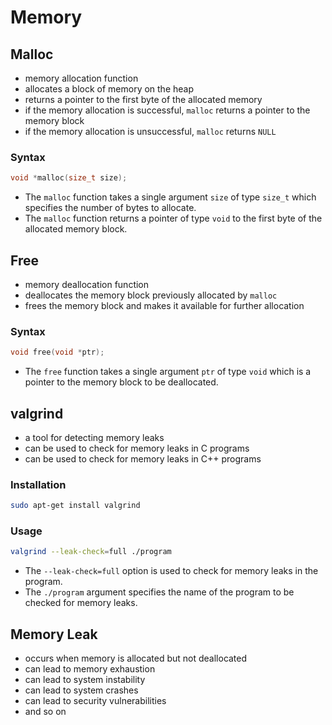 # Memory

## Malloc
- memory allocation function
- allocates a block of memory on the heap
- returns a pointer to the first byte of the allocated memory
- if the memory allocation is successful, `malloc` returns a pointer to the memory block
- if the memory allocation is unsuccessful, `malloc` returns `NULL`

### Syntax
```c
void *malloc(size_t size);
```

- The `malloc` function takes a single argument `size` of type `size_t` which specifies the number of bytes to allocate.
- The `malloc` function returns a pointer of type `void` to the first byte of the allocated memory block.

## Free
- memory deallocation function
- deallocates the memory block previously allocated by `malloc`
- frees the memory block and makes it available for further allocation

### Syntax
```c
void free(void *ptr);
```

- The `free` function takes a single argument `ptr` of type `void` which is a pointer to the memory block to be deallocated.

## valgrind
- a tool for detecting memory leaks
- can be used to check for memory leaks in C programs
- can be used to check for memory leaks in C++ programs

### Installation
```bash
sudo apt-get install valgrind
```

### Usage
```bash
valgrind --leak-check=full ./program
```

- The `--leak-check=full` option is used to check for memory leaks in the program.
- The `./program` argument specifies the name of the program to be checked for memory leaks.

## Memory Leak
- occurs when memory is allocated but not deallocated
- can lead to memory exhaustion
- can lead to system instability
- can lead to system crashes
- can lead to security vulnerabilities
- and so on
